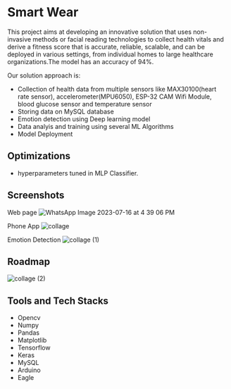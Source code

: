 # Smart Wear

This project aims at developing an innovative solution that uses non-invasive methods or facial reading technologies to collect health vitals and derive a fitness score that is accurate, reliable, scalable, and can be deployed in various settings, from individual homes to large healthcare organizations.The model has an accuracy of 94%.

Our solution approach is:

- Collection of health data from multiple sensors like MAX30100(heart rate sensor), accelerometer(MPU6050), ESP-32 CAM Wifi Module, blood glucose sensor and temperature sensor
- Storing data on MySQL database
- Emotion detection using Deep learning model
- Data analyis and training using several ML Algorithms
- Model Deployment 

 

 




## Optimizations
- hyperparameters tuned in MLP Classifier.


## Screenshots


Web page
![WhatsApp Image 2023-07-16 at 4 39 06 PM](https://github.com/monalisa22/FutureWearHackathon/assets/100671634/e2c5798c-f9a8-491f-b214-09a60c50b68d)

Phone App
![collage](https://github.com/monalisa22/FutureWearHackathon/assets/100671634/f4401f47-272e-489b-a441-be9e978d9d21)


Emotion Detection
![collage (1)](https://github.com/monalisa22/FutureWearHackathon/assets/100671634/1578eb7f-4d6b-4892-9631-ee029b4e80ad)


## Roadmap
![collage (2)](https://github.com/monalisa22/FutureWearHackathon/assets/100671634/d175dc6d-26a2-4074-aa0e-6eeb1d214c7b)



## Tools and Tech Stacks
- Opencv
- Numpy
- Pandas
- Matplotlib
- Tensorflow
- Keras
- MySQL
- Arduino
- Eagle




